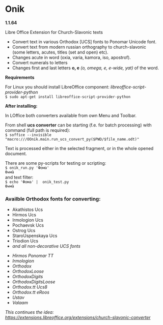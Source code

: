 # Onik

**1.1.64**

Libre Office Extension for Church-Slavonic texts  

<ul>
<li>Convert text in various Orthodox [UCS] fonts to Ponomar Unicode font.</li>  
<li>Convert text from modern russian orthography to church-slavonic (some letters, acutes, titles (set and open) etc).</li>  
<li>Changes acute in word (oxia, varia, kamora, iso, apostrof).</li>  
<li>Convert numerals to letters</li>
<li>Changes first and last letters <strong>о, е</strong> <i>(o, omega, e, e-wide, yat)</i> of the word.</li>
</ul>

**Requirements**  

For Linux you should install LibreOffice component: *libreoffice-script-provider-python*  
``$ sudo apt-get install libreoffice-script-provider-python``  

**After installing:**  

In LOffice both converters available from own Menu and Toolbar.

From shell **ucs converter** can be starting (f.e. for batch processing) with command (full path is required):  
``$ soffice --invisible "macro:///OOnik.main.run_ucs_convert_py($PWD/$file_name.odt)"``  


Text is processed either in the selected fragment, or in the whole opened document.

There are some py-scripts for testing or scripting:  
``$ onik_run.py 'Фома'``  
``Ѳѡма̀``   
and text filter:    
``$ echo 'Фома' |  onik_test.py``  
``Ѳѡма̀``  

### Availble Orthodox fonts for converting:  
<ul>
<li>Akathistos Ucs    
<li>Hirmos Ucs
<li>Irmologion Ucs
<li>Pochaevsk Ucs
<li>Ostrog Ucs
<li>StaroUspenskaya Ucs
<li>Triodion Ucs
<li><i>and all non-decorative UCS fonts  
</ul>  

<ul>
<li>Hirmos Ponomar TT
<li>Irmologion
<li>Orthodox
<li>OrthodoxLoose
<li>OrthodoxDigits
<li>OrthodoxDigitsLoose
<li>Orthodox.tt Ucs8
<li>Orthodox.tt eRoos
<li>Ustav
<li>Valaam
</ul>


This continues the idea:  
https://extensions.libreoffice.org/extensions/church-slavonic-converter

